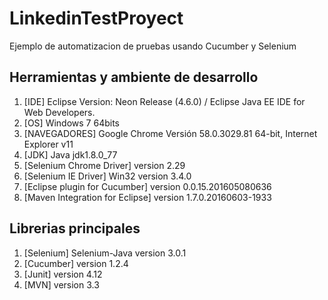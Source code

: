 # LinkedinTestProyect
Ejemplo de automatizacion de pruebas usando Cucumber y Selenium

## Herramientas y ambiente de desarrollo
1. [IDE] Eclipse Version: Neon Release (4.6.0) / Eclipse Java EE IDE for Web Developers.
2. [OS] Windows 7 64bits
3. [NAVEGADORES] Google Chrome Versión 58.0.3029.81 64-bit, Internet Explorer v11
4. [JDK] Java jdk1.8.0_77
5. [Selenium Chrome Driver] version 2.29
6. [Selenium IE Driver] Win32 version 3.4.0
7. [Eclipse plugin for Cucumber] version 0.0.15.201605080636	
8. [Maven Integration for Eclipse] version 1.7.0.20160603-1933
  
## Librerias principales
1. [Selenium] Selenium-Java version 3.0.1
2. [Cucumber] version 1.2.4
3. [Junit] version 4.12
4. [MVN] version 3.3



